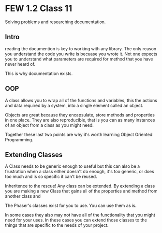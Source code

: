 # FEW 1.2 Class 11

Solving problems and researching documentation. 

## Intro

reading the documention is key to working with any library. The only 
reason you understand the code you write is becuase you wrote it. 
Not one expects you to understand what parameters are required for 
method that you have never heard of.

This is why documentation exists. 

## OOP

A class allows you to wrap all of the functions and variables, this 
the actions and data required by a system, into a single element 
called an object. 

Objects are great because they encapsulate, store methods and 
properties in one place. They are also reproducible, that is you can 
as many instances of an object from a class as you might need. 

Together these last two points are why it's worth learning Object 
Oriented Programming. 

## Extending Classes

A Class needs to be generic enough to useful but this can also be a
frustration when a class either doesn't do enough, it's too generic, or 
does too much and is so specific it can't be reused. 

Inheritence to the rescue! Any class can be extended. By extending a 
class you are making a new Class that gains all of the properties 
and method from another class and 

The Phaser's classes exist for you to use. You can use them as is. 

In some cases they also may not have all of the functionality that 
you might need for your uses. In these cases you can extend those 
classes to the things that are specific to the needs of your project. 







